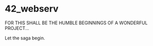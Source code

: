 # 42_webserv

FOR THIS SHALL BE THE HUMBLE BEGINNINGS OF A WONDERFUL PROJECT...

Let the saga begin.